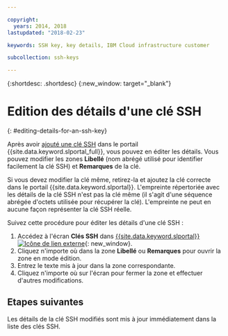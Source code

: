 ```yaml
---

copyright:
  years: 2014, 2018
lastupdated: "2018-02-23"

keywords: SSH key, key details, IBM Cloud infrastructure customer

subcollection: ssh-keys

---
```


{:shortdesc: .shortdesc}
{:new_window: target="_blank"}

# Edition des détails d'une clé SSH
{: #editing-details-for-an-ssh-key}

Après avoir [ajouté une clé SSH](/docs/infrastructure/ssh-keys?topic=ssh-keys-adding-an-ssh-key) dans le portail {{site.data.keyword.slportal_full}}, vous pouvez en éditer les détails. Vous pouvez modifier les zones **Libellé** (nom abrégé utilisé pour identifier facilement la clé SSH) et **Remarques** de la clé.

Si vous devez modifier la clé même, retirez-la et ajoutez la clé correcte dans le portail {{site.data.keyword.slportal}}. L'empreinte répertoriée avec les détails de la clé SSH n'est pas la clé même (il s'agit d'une séquence abrégée d'octets utilisée pour récupérer la clé). L'empreinte ne peut en aucune façon représenter la clé SSH réelle.

Suivez cette procédure pour éditer les détails d'une clé SSH :

1. Accédez à l'écran **Clés SSH** dans [{{site.data.keyword.slportal}} ![Icône de lien externe](../../icons/launch-glyph.svg "Icône de lien externe")](https://control.softlayer.com/){: new_window}.
2. Cliquez n'importe où dans la zone **Libellé** ou **Remarques** pour ouvrir la zone en mode édition.
3. Entrez le texte mis à jour dans la zone correspondante.
4. Cliquez n'importe où sur l'écran pour fermer la zone et effectuer d'autres modifications.


## Etapes suivantes

Les détails de la clé SSH modifiés sont mis à jour immédiatement dans la liste des clés SSH.
